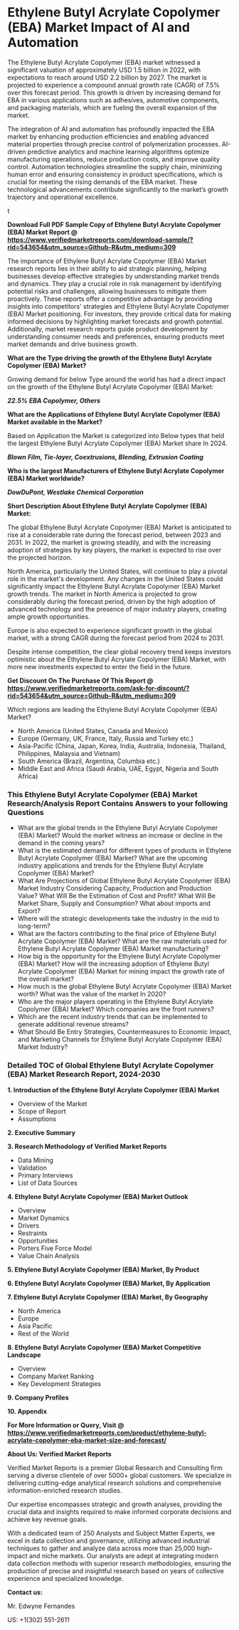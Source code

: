 <meta name="title" content="Global Ethylene Butyl Acrylate Copolymer (EBA) Market Impact of AI and Automation"><meta name="description" content="The Ethylene Butyl Acrylate Copolymer (EBA) market witnessed a significant valuation of approximately USD 1.5 billion in 2022, with expectations to reach around USD 2."><meta name="title" content="Ethylene Butyl Acrylate Copolymer (EBA) Market Size, Share, Scope, Trends, Growth, Opportunities, Analysis, Forecast"><h1>Ethylene Butyl Acrylate Copolymer (EBA) Market Impact of AI and Automation</h1><p>The Ethylene Butyl Acrylate Copolymer (EBA) market witnessed a significant valuation of approximately USD 1.5 billion in 2022, with expectations to reach around USD 2.2 billion by 2027. The market is projected to experience a compound annual growth rate (CAGR) of 7.5% over this forecast period. This growth is driven by increasing demand for EBA in various applications such as adhesives, automotive components, and packaging materials, which are fueling the overall expansion of the market.</p><p>The integration of AI and automation has profoundly impacted the EBA market by enhancing production efficiencies and enabling advanced material properties through precise control of polymerization processes. AI-driven predictive analytics and machine learning algorithms optimize manufacturing operations, reduce production costs, and improve quality control. Automation technologies streamline the supply chain, minimizing human error and ensuring consistency in product specifications, which is crucial for meeting the rising demands of the EBA market. These technological advancements contribute significantly to the market’s growth trajectory and operational excellence.</p>t</p><p id="" class=""><strong>Download Full PDF Sample Copy of Ethylene Butyl Acrylate Copolymer (EBA) Market Report @ <a href="https://www.verifiedmarketreports.com/download-sample/?rid=543654&utm_source=Github-R&utm_medium=309" target="_blank">https://www.verifiedmarketreports.com/download-sample/?rid=543654&utm_source=Github-R&utm_medium=309</a></strong></p><p>The importance of&nbsp;Ethylene Butyl Acrylate Copolymer (EBA) Market research reports lies in their ability to aid strategic planning, helping businesses develop effective strategies by understanding market trends and dynamics. They play a crucial role in risk management by identifying potential risks and challenges, allowing businesses to mitigate them proactively. These reports offer a competitive advantage by providing insights into competitors' strategies and Ethylene Butyl Acrylate Copolymer (EBA) Market positioning. For investors, they provide critical data for making informed decisions by highlighting market forecasts and growth potential. Additionally, market research reports guide product development by understanding consumer needs and preferences, ensuring products meet market demands and drive business growth.</p><p><strong>What are the&nbsp;Type driving the growth of the Ethylene Butyl Acrylate Copolymer (EBA) Market?</strong></p><p id="" class="">Growing demand for below Type around the world has had a direct impact on the growth of the Ethylene Butyl Acrylate Copolymer (EBA) Market:</p><em><strong>22.5% EBA Copolymer, Others</strong></em></p><strong>What are the&nbsp;Applications&nbsp;of Ethylene Butyl Acrylate Copolymer (EBA) Market available in the Market?</strong></p><p id="" class="">Based on Application the Market is categorized into Below types that held the largest Ethylene Butyl Acrylate Copolymer (EBA) Market share In 2024.</p><em><strong>Blown Film, Tie-layer, Coextrusions, Blending, Extrusion Coating</strong></em></p><strong>Who is the largest Manufacturers of Ethylene Butyl Acrylate Copolymer (EBA) Market worldwide?</strong></p><p><em><strong>DowDuPont, Westlake Chemical Corporation</strong></em></p><p id="" class=""><strong>Short Description About Ethylene Butyl Acrylate Copolymer (EBA) Market:</strong></p><p>The global Ethylene Butyl Acrylate Copolymer (EBA) Market is anticipated to rise at a considerable rate during the forecast period, between 2023 and 2031. In 2022, the market is growing steadily, and with the increasing adoption of strategies by key players, the market is expected to rise over the projected horizon.</p><p>North America, particularly the United States, will continue to play a pivotal role in the market's development. Any changes in the United States could significantly impact the Ethylene Butyl Acrylate Copolymer (EBA) Market growth trends. The market in North America is projected to grow considerably during the forecast period, driven by the high adoption of advanced technology and the presence of major industry players, creating ample growth opportunities.</p><p>Europe is also expected to experience significant growth in the global market, with a strong CAGR during the forecast period from 2024 to 2031.</p><p>Despite intense competition, the clear global recovery trend keeps investors optimistic about the Ethylene Butyl Acrylate Copolymer (EBA) Market, with more new investments expected to enter the field in the future.</p><p id="" class=""><strong>Get Discount On The Purchase Of This Report @ <a href="https://www.verifiedmarketreports.com/ask-for-discount/?rid=543654&utm_source=Github-R&utm_medium=309" target="_blank">https://www.verifiedmarketreports.com/ask-for-discount/?rid=543654&utm_source=Github-R&utm_medium=309</a></strong></p>Which regions are leading the Ethylene Butyl Acrylate Copolymer (EBA) Market?</p><ul><li>North America (United States, Canada and Mexico)</li><li>Europe (Germany, UK, France, Italy, Russia and Turkey etc.)</li><li>Asia-Pacific (China, Japan, Korea, India, Australia, Indonesia, Thailand, Philippines, Malaysia and Vietnam)</li><li>South America (Brazil, Argentina, Columbia etc.)</li><li>Middle East and Africa (Saudi Arabia, UAE, Egypt, Nigeria and South Africa)</li></ul><h3 id="" class="">This Ethylene Butyl Acrylate Copolymer (EBA) Market Research/Analysis Report Contains Answers to your following Questions</h3><ul><li>What are the global trends in the Ethylene Butyl Acrylate Copolymer (EBA) Market? Would the market witness an increase or decline in the demand in the coming years?</li><li>What is the estimated demand for different types of products in Ethylene Butyl Acrylate Copolymer (EBA) Market? What are the upcoming industry applications and trends for the Ethylene Butyl Acrylate Copolymer (EBA) Market?</li><li>What Are Projections of Global Ethylene Butyl Acrylate Copolymer (EBA) Market Industry Considering Capacity, Production and Production Value? What Will Be the Estimation of Cost and Profit? What Will Be Market Share, Supply and Consumption? What about imports and Export?</li><li>Where will the strategic developments take the industry in the mid to long-term?</li><li>What are the factors contributing to the final price of Ethylene Butyl Acrylate Copolymer (EBA) Market? What are the raw materials used for Ethylene Butyl Acrylate Copolymer (EBA) Market manufacturing?</li><li>How big is the opportunity for the Ethylene Butyl Acrylate Copolymer (EBA) Market? How will the increasing adoption of Ethylene Butyl Acrylate Copolymer (EBA) Market for mining impact the growth rate of the overall market?</li><li>How much is the global Ethylene Butyl Acrylate Copolymer (EBA) Market worth? What was the value of the market In 2020?</li><li>Who are the major players operating in the Ethylene Butyl Acrylate Copolymer (EBA) Market? Which companies are the front runners?</li><li>Which are the recent industry trends that can be implemented to generate additional revenue streams?</li><li>What Should Be Entry Strategies, Countermeasures to Economic Impact, and Marketing Channels for Ethylene Butyl Acrylate Copolymer (EBA) Market Industry?</li></ul><h3 id="" class="">Detailed TOC of Global Ethylene Butyl Acrylate Copolymer (EBA) Market Research Report, 2024-2030</h3><p id="" class=""><strong>1. Introduction of the Ethylene Butyl Acrylate Copolymer (EBA) Market</strong></p><ul><li>Overview of the Market</li><li>Scope of Report</li><li>Assumptions</li></ul><p id="" class=""><strong>2. Executive Summary</strong></p><p id="" class=""><strong>3. Research Methodology of Verified Market Reports</strong></p><ul><li>Data Mining</li><li>Validation</li><li>Primary Interviews</li><li>List of Data Sources</li></ul><p id="" class=""><strong>4. Ethylene Butyl Acrylate Copolymer (EBA) Market Outlook</strong></p><ul><li>Overview</li><li>Market Dynamics</li><li>Drivers</li><li>Restraints</li><li>Opportunities</li><li>Porters Five Force Model</li><li>Value Chain Analysis</li></ul><p id="" class=""><strong>5. Ethylene Butyl Acrylate Copolymer (EBA) Market, By Product</strong></p><p id="" class=""><strong>6. Ethylene Butyl Acrylate Copolymer (EBA) Market, By Application</strong></p><p id="" class=""><strong>7. Ethylene Butyl Acrylate Copolymer (EBA) Market, By Geography</strong></p><ul><li>North America</li><li>Europe</li><li>Asia Pacific</li><li>Rest of the World</li></ul><p id="" class=""><strong>8. Ethylene Butyl Acrylate Copolymer (EBA) Market Competitive Landscape</strong></p><ul><li>Overview</li><li>Company Market Ranking</li><li>Key Development Strategies</li></ul><p id="" class=""><strong>9. Company Profiles</strong></p><p id="" class=""><strong>10. Appendix</strong></p><p id="" class=""><strong>For More Information or Query, Visit @ <a href="https://www.verifiedmarketreports.com/product/ethylene-butyl-acrylate-copolymer-eba-market-size-and-forecast/" target="_blank">https://www.verifiedmarketreports.com/product/ethylene-butyl-acrylate-copolymer-eba-market-size-and-forecast/</a></strong></p><p id="" class=""><strong>About Us: Verified Market Reports</strong></p><p id="" class="">Verified Market Reports is a premier Global Research and Consulting firm serving a diverse clientele of over 5000+ global customers. We specialize in delivering cutting-edge analytical research solutions and comprehensive information-enriched research studies.</p><p id="" class="">Our expertise encompasses strategic and growth analyses, providing the crucial data and insights required to make informed corporate decisions and achieve key revenue goals.</p><p id="" class="">With a dedicated team of 250 Analysts and Subject Matter Experts, we excel in data collection and governance, utilizing advanced industrial techniques to gather and analyze data across more than 25,000 high-impact and niche markets. Our analysts are adept at integrating modern data collection methods with superior research methodologies, ensuring the production of precise and insightful research based on years of collective experience and specialized knowledge.</p><p id="" class=""><strong>Contact us:</strong></p><p id="" class="">Mr. Edwyne Fernandes</p><p id="" class="">US: +1(302) 551-2611</p>